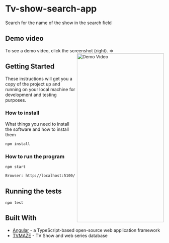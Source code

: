# Tv-show-search-app
Search for the name of the show in the search field

## Demo video 
To see a demo video, click the screenshot (right). =>
<a style="float:right" href="https://www.youtube.com/watch?v=2ms87SZq3SE&feature=youtu.be&hd=1" target="_blank">
  <img alt="Demo Video" src="https://i.ibb.co/ZM3h72h/tv-search-web-app.png" width="276" height="537" />
</a>


## Getting Started

These instructions will get you a copy of the project up and running on your local machine for development and testing purposes.

### How to install

What things you need to install the software and how to install them

```
npm install
```

### How to run the program

```
npm start
```


```
Browser: http://localhost:5100/
```


## Running the tests

```
npm test
```


## Built With

* [Angular](https://angular.io/) - a TypeScript-based open-source web application framework
* [TVMAZE](https://www.tvmaze.com/api) - TV Show and web series database
